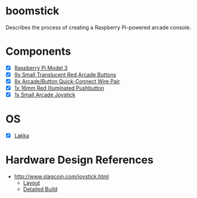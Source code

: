 # boomstick
Describes the process of creating a Raspberry Pi-powered arcade console.

# Components
- [x] [Raspberry Pi Model 3](https://www.adafruit.com/products/3055)
- [x] [9x Small Translucent Red Arcade Buttons](https://www.adafruit.com/products/473)
- [x] [8x Arcade/Button Quick-Connect Wire Pair](https://www.adafruit.com/products/1152)
- [x] [1x 16mm Red Illuminated Pushbutton](https://www.adafruit.com/products/1439)
- [x] [1x Small Arcade Joystick](https://www.adafruit.com/products/480)

# OS
- [x] [Lakka](http://www.lakka.tv/)

# Hardware Design References
- http://www.slagcoin.com/joystick.html
  - [Layout](http://www.slagcoin.com/joystick/layout.htm)
  - [Detailed Build](http://www.slagcoin.com/joystick/example3.html)

